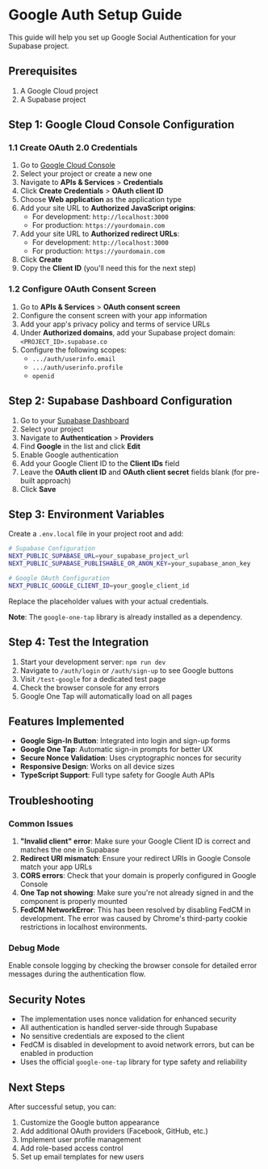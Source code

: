 # Google Auth Setup Guide

This guide will help you set up Google Social Authentication for your Supabase project.

## Prerequisites

1. A Google Cloud project
2. A Supabase project

## Step 1: Google Cloud Console Configuration

### 1.1 Create OAuth 2.0 Credentials

1. Go to [Google Cloud Console](https://console.cloud.google.com/)
2. Select your project or create a new one
3. Navigate to **APIs & Services** > **Credentials**
4. Click **Create Credentials** > **OAuth client ID**
5. Choose **Web application** as the application type
6. Add your site URL to **Authorized JavaScript origins**:
   - For development: `http://localhost:3000`
   - For production: `https://yourdomain.com`
7. Add your site URL to **Authorized redirect URLs**:
   - For development: `http://localhost:3000`
   - For production: `https://yourdomain.com`
8. Click **Create**
9. Copy the **Client ID** (you'll need this for the next step)

### 1.2 Configure OAuth Consent Screen

1. Go to **APIs & Services** > **OAuth consent screen**
2. Configure the consent screen with your app information
3. Add your app's privacy policy and terms of service URLs
4. Under **Authorized domains**, add your Supabase project domain: `<PROJECT_ID>.supabase.co`
5. Configure the following scopes:
   - `.../auth/userinfo.email`
   - `.../auth/userinfo.profile`
   - `openid`

## Step 2: Supabase Dashboard Configuration

1. Go to your [Supabase Dashboard](https://supabase.com/dashboard)
2. Select your project
3. Navigate to **Authentication** > **Providers**
4. Find **Google** in the list and click **Edit**
5. Enable Google authentication
6. Add your Google Client ID to the **Client IDs** field
7. Leave the **OAuth client ID** and **OAuth client secret** fields blank (for pre-built approach)
8. Click **Save**

## Step 3: Environment Variables

Create a `.env.local` file in your project root and add:

```bash
# Supabase Configuration
NEXT_PUBLIC_SUPABASE_URL=your_supabase_project_url
NEXT_PUBLIC_SUPABASE_PUBLISHABLE_OR_ANON_KEY=your_supabase_anon_key

# Google OAuth Configuration
NEXT_PUBLIC_GOOGLE_CLIENT_ID=your_google_client_id
```

Replace the placeholder values with your actual credentials.

**Note**: The `google-one-tap` library is already installed as a dependency.

## Step 4: Test the Integration

1. Start your development server: `npm run dev`
2. Navigate to `/auth/login` or `/auth/sign-up` to see Google buttons
3. Visit `/test-google` for a dedicated test page
4. Check the browser console for any errors
5. Google One Tap will automatically load on all pages

## Features Implemented

- **Google Sign-In Button**: Integrated into login and sign-up forms
- **Google One Tap**: Automatic sign-in prompts for better UX
- **Secure Nonce Validation**: Uses cryptographic nonces for security
- **Responsive Design**: Works on all device sizes
- **TypeScript Support**: Full type safety for Google Auth APIs

## Troubleshooting

### Common Issues

1. **"Invalid client" error**: Make sure your Google Client ID is correct and matches the one in Supabase
2. **Redirect URI mismatch**: Ensure your redirect URIs in Google Console match your app URLs
3. **CORS errors**: Check that your domain is properly configured in Google Console
4. **One Tap not showing**: Make sure you're not already signed in and the component is properly mounted
5. **FedCM NetworkError**: This has been resolved by disabling FedCM in development. The error was caused by Chrome's third-party cookie restrictions in localhost environments.

### Debug Mode

Enable console logging by checking the browser console for detailed error messages during the authentication flow.

## Security Notes

- The implementation uses nonce validation for enhanced security
- All authentication is handled server-side through Supabase
- No sensitive credentials are exposed to the client
- FedCM is disabled in development to avoid network errors, but can be enabled in production
- Uses the official `google-one-tap` library for type safety and reliability

## Next Steps

After successful setup, you can:

1. Customize the Google button appearance
2. Add additional OAuth providers (Facebook, GitHub, etc.)
3. Implement user profile management
4. Add role-based access control
5. Set up email templates for new users
